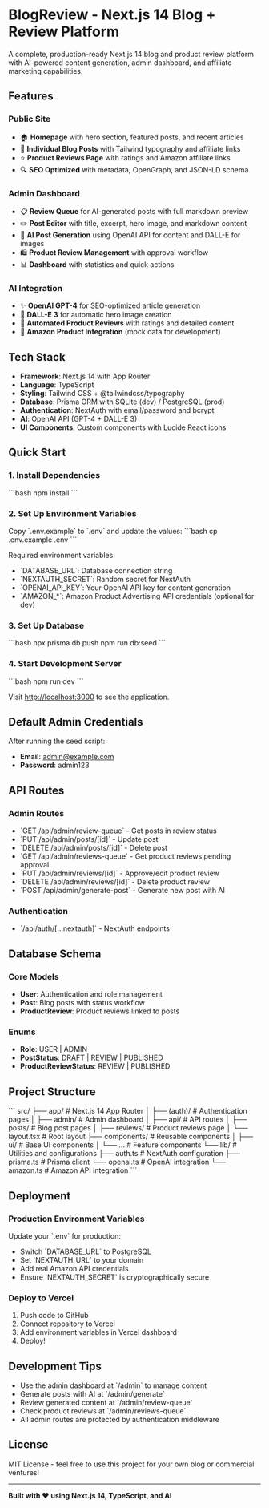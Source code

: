 # BlogReview - Next.js 14 Blog + Review Platform

A complete, production-ready Next.js 14 blog and product review platform with AI-powered content generation, admin dashboard, and affiliate marketing capabilities.

## Features

### Public Site
- 🏠 **Homepage** with hero section, featured posts, and recent articles
- 📝 **Individual Blog Posts** with Tailwind typography and affiliate links
- ⭐ **Product Reviews Page** with ratings and Amazon affiliate links
- 🔍 **SEO Optimized** with metadata, OpenGraph, and JSON-LD schema

### Admin Dashboard
- 📋 **Review Queue** for AI-generated posts with full markdown preview
- ✏️ **Post Editor** with title, excerpt, hero image, and markdown content
- 🤖 **AI Post Generation** using OpenAI API for content and DALL-E for images
- 🛍️ **Product Review Management** with approval workflow
- 📊 **Dashboard** with statistics and quick actions

### AI Integration
- ✨ **OpenAI GPT-4** for SEO-optimized article generation
- 🎨 **DALL-E 3** for automatic hero image creation
- 📝 **Automated Product Reviews** with ratings and detailed content
- 🔗 **Amazon Product Integration** (mock data for development)

## Tech Stack

- **Framework**: Next.js 14 with App Router
- **Language**: TypeScript
- **Styling**: Tailwind CSS + @tailwindcss/typography
- **Database**: Prisma ORM with SQLite (dev) / PostgreSQL (prod)
- **Authentication**: NextAuth with email/password and bcrypt
- **AI**: OpenAI API (GPT-4 + DALL-E 3)
- **UI Components**: Custom components with Lucide React icons

## Quick Start

### 1. Install Dependencies
\`\`\`bash
npm install
\`\`\`

### 2. Set Up Environment Variables
Copy \`.env.example\` to \`.env\` and update the values:
\`\`\`bash
cp .env.example .env
\`\`\`

Required environment variables:
- \`DATABASE_URL\`: Database connection string
- \`NEXTAUTH_SECRET\`: Random secret for NextAuth
- \`OPENAI_API_KEY\`: Your OpenAI API key for content generation
- \`AMAZON_*\`: Amazon Product Advertising API credentials (optional for dev)

### 3. Set Up Database
\`\`\`bash
npx prisma db push
npm run db:seed
\`\`\`

### 4. Start Development Server
\`\`\`bash
npm run dev
\`\`\`

Visit [http://localhost:3000](http://localhost:3000) to see the application.

## Default Admin Credentials

After running the seed script:
- **Email**: admin@example.com
- **Password**: admin123

## API Routes

### Admin Routes
- \`GET /api/admin/review-queue\` - Get posts in review status
- \`PUT /api/admin/posts/[id]\` - Update post
- \`DELETE /api/admin/posts/[id]\` - Delete post
- \`GET /api/admin/reviews-queue\` - Get product reviews pending approval
- \`PUT /api/admin/reviews/[id]\` - Approve/edit product review
- \`DELETE /api/admin/reviews/[id]\` - Delete product review
- \`POST /api/admin/generate-post\` - Generate new post with AI

### Authentication
- \`/api/auth/[...nextauth]\` - NextAuth endpoints

## Database Schema

### Core Models
- **User**: Authentication and role management
- **Post**: Blog posts with status workflow
- **ProductReview**: Product reviews linked to posts

### Enums
- **Role**: USER | ADMIN
- **PostStatus**: DRAFT | REVIEW | PUBLISHED
- **ProductReviewStatus**: REVIEW | PUBLISHED

## Project Structure

\`\`\`
src/
├── app/                    # Next.js 14 App Router
│   ├── (auth)/            # Authentication pages
│   ├── admin/             # Admin dashboard
│   ├── api/               # API routes
│   ├── posts/             # Blog post pages
│   ├── reviews/           # Product reviews page
│   └── layout.tsx         # Root layout
├── components/            # Reusable components
│   ├── ui/               # Base UI components
│   └── ...               # Feature components
└── lib/                  # Utilities and configurations
    ├── auth.ts           # NextAuth configuration
    ├── prisma.ts         # Prisma client
    ├── openai.ts         # OpenAI integration
    └── amazon.ts         # Amazon API integration
\`\`\`

## Deployment

### Production Environment Variables
Update your \`.env\` for production:
- Switch \`DATABASE_URL\` to PostgreSQL
- Set \`NEXTAUTH_URL\` to your domain
- Add real Amazon API credentials
- Ensure \`NEXTAUTH_SECRET\` is cryptographically secure

### Deploy to Vercel
1. Push code to GitHub
2. Connect repository to Vercel
3. Add environment variables in Vercel dashboard
4. Deploy!

## Development Tips

- Use the admin dashboard at \`/admin\` to manage content
- Generate posts with AI at \`/admin/generate\`
- Review generated content at \`/admin/review-queue\`
- Check product reviews at \`/admin/reviews-queue\`
- All admin routes are protected by authentication middleware

## License

MIT License - feel free to use this project for your own blog or commercial ventures!

---

**Built with ❤️ using Next.js 14, TypeScript, and AI**